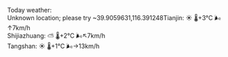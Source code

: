 Today weather:  
Unknown location; please try ~39.9059631,116.391248Tianjin: ☀️ 🌡️+3°C 🌬️↑7km/h  
Shijiazhuang: ⛅️  🌡️+2°C 🌬️↖7km/h  
Tangshan: ☀️ 🌡️+1°C 🌬️→13km/h  
